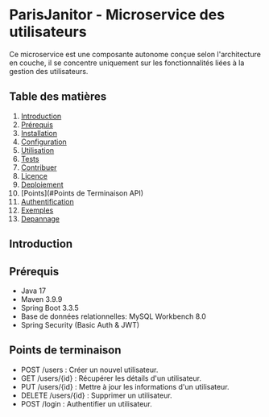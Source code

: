 # ParisJanitor - Microservice des utilisateurs

<!--Une brève description de votre projet -->
Ce microservice est une composante autonome conçue selon l'architecture en couche, il se concentre uniquement sur les fonctionnalités liées à la gestion des utilisateurs.

## Table des matières

1. [Introduction](#introduction)
2. [Prérequis](#prérequis)
3. [Installation](#installation)
4. [Configuration](#configuration)
5. [Utilisation](#utilisation)
6. [Tests](#tests)
7. [Contribuer](#contribuer)
8. [Licence](#licence)
9. [Deploiement](#deploiement)
10. [Points](#Points de Terminaison API)
11. [Authentification](#Authentification)
12. [Exemples](#Exemples)
13. [Depannage](#Dépannage)


## Introduction

<!--Fournir une description plus détaillée de votre projet, en Expliquant les objectifs, les fonctionnalités principales et le contexte du projet.-->

## Prérequis

- Java 17
- Maven 3.9.9
- Spring Boot 3.3.5
- Base de données relationnelles: MySQL Workbench 8.0
- Spring Security (Basic Auth & JWT)

## Points de terminaison

- POST /users : Créer un nouvel utilisateur.
- GET /users/{id} : Récupérer les détails d'un utilisateur.
- PUT /users/{id} : Mettre à jour les informations d'un utilisateur.
- DELETE /users/{id} : Supprimer un utilisateur.
- POST /login : Authentifier un utilisateur.